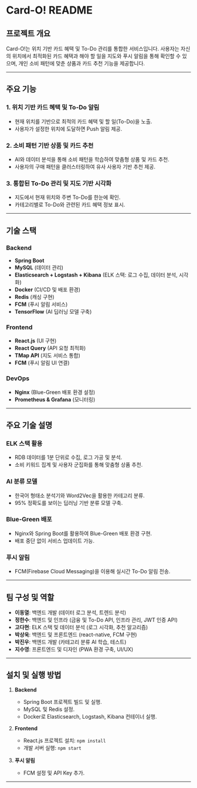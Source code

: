 
# Card-O! README

## 프로젝트 개요
Card-O!는 위치 기반 카드 혜택 및 To-Do 관리를 통합한 서비스입니다. 사용자는 자신의 위치에서 최적화된 카드 혜택과 해야 할 일을 지도와 푸시 알림을 통해 확인할 수 있으며, 개인 소비 패턴에 맞춘 상품과 카드 추천 기능을 제공합니다.

---

## 주요 기능
### 1. 위치 기반 카드 혜택 및 To-Do 알림
- 현재 위치를 기반으로 최적의 카드 혜택 및 할 일(To-Do)을 노출.
- 사용자가 설정한 위치에 도달하면 Push 알림 제공.

### 2. 소비 패턴 기반 상품 및 카드 추천
- AI와 데이터 분석을 통해 소비 패턴을 학습하여 맞춤형 상품 및 카드 추천.
- 사용자의 구매 패턴을 클러스터링하여 유사 사용자 기반 추천 제공.

### 3. 통합된 To-Do 관리 및 지도 기반 시각화
- 지도에서 현재 위치와 주변 To-Do를 한눈에 확인.
- 카테고리별로 To-Do와 관련된 카드 혜택 정보 표시.

---

## 기술 스택
### Backend
- **Spring Boot**
- **MySQL** (데이터 관리)
- **Elasticsearch + Logstash + Kibana** (ELK 스택: 로그 수집, 데이터 분석, 시각화)
- **Docker** (CI/CD 및 배포 환경)
- **Redis** (캐싱 구현)
- **FCM** (푸시 알림 서비스)
- **TensorFlow** (AI 딥러닝 모델 구축)

### Frontend
- **React.js** (UI 구현)
- **React Query** (API 요청 최적화)
- **TMap API** (지도 서비스 통합)
- **FCM** (푸시 알림 UI 연결)

### DevOps
- **Nginx** (Blue-Green 배포 환경 설정)
- **Prometheus & Grafana** (모니터링)

---

## 주요 기술 설명
### ELK 스택 활용
- RDB 데이터를 1분 단위로 수집, 로그 가공 및 분석.
- 소비 키워드 집계 및 사용자 군집화를 통해 맞춤형 상품 추천.

### AI 분류 모델
- 한국어 형태소 분석기와 Word2Vec을 활용한 카테고리 분류.
- 95% 정확도를 보이는 딥러닝 기반 분류 모델 구축.

### Blue-Green 배포
- Nginx와 Spring Boot를 활용하여 Blue-Green 배포 환경 구현.
- 배포 중단 없이 서비스 업데이트 가능.

### 푸시 알림
- FCM(Firebase Cloud Messaging)을 이용해 실시간 To-Do 알림 전송.

---

## 팀 구성 및 역할
- **이동열**: 백엔드 개발 (데이터 로그 분석, 트렌드 분석)
- **정한수**: 백엔드 및 인프라 (금융 및 To-Do API, 인프라 관리, JWT 인증 API)
- **고다현**: ELK 스택 및 데이터 분석 (로그 시각화, 추천 알고리즘)
- **박상욱**: 백엔드 및 프론트엔드 (react-native, FCM 구현)
- **박진우**: 백엔드 개발 (카테고리 분류 AI 학습, 테스트)
- **지수영**: 프론트엔드 및 디자인 (PWA 환경 구축, UI/UX)

---

## 설치 및 실행 방법
1. **Backend**
   - Spring Boot 프로젝트 빌드 및 실행.
   - MySQL 및 Redis 설정.
   - Docker로 Elasticsearch, Logstash, Kibana 컨테이너 실행.

2. **Frontend**
   - React.js 프로젝트 설치: `npm install`
   - 개발 서버 실행: `npm start`

3. **푸시 알림**
   - FCM 설정 및 API Key 추가.

---
